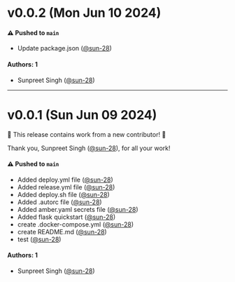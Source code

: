 # v0.0.2 (Mon Jun 10 2024)

#### ⚠️ Pushed to `main`

- Update package.json ([@sun-28](https://github.com/sun-28))

#### Authors: 1

- Sunpreet Singh ([@sun-28](https://github.com/sun-28))

---

# v0.0.1 (Sun Jun 09 2024)

:tada: This release contains work from a new contributor! :tada:

Thank you, Sunpreet Singh ([@sun-28](https://github.com/sun-28)), for all your work!

#### ⚠️ Pushed to `main`

- Added deploy.yml file ([@sun-28](https://github.com/sun-28))
- Added release.yml file ([@sun-28](https://github.com/sun-28))
- Added deploy.sh file ([@sun-28](https://github.com/sun-28))
- Added .autorc file ([@sun-28](https://github.com/sun-28))
- Added amber.yaml secrets file ([@sun-28](https://github.com/sun-28))
- Added flask quickstart ([@sun-28](https://github.com/sun-28))
- create .docker-compose.yml ([@sun-28](https://github.com/sun-28))
- create README.md ([@sun-28](https://github.com/sun-28))
- test ([@sun-28](https://github.com/sun-28))

#### Authors: 1

- Sunpreet Singh ([@sun-28](https://github.com/sun-28))
